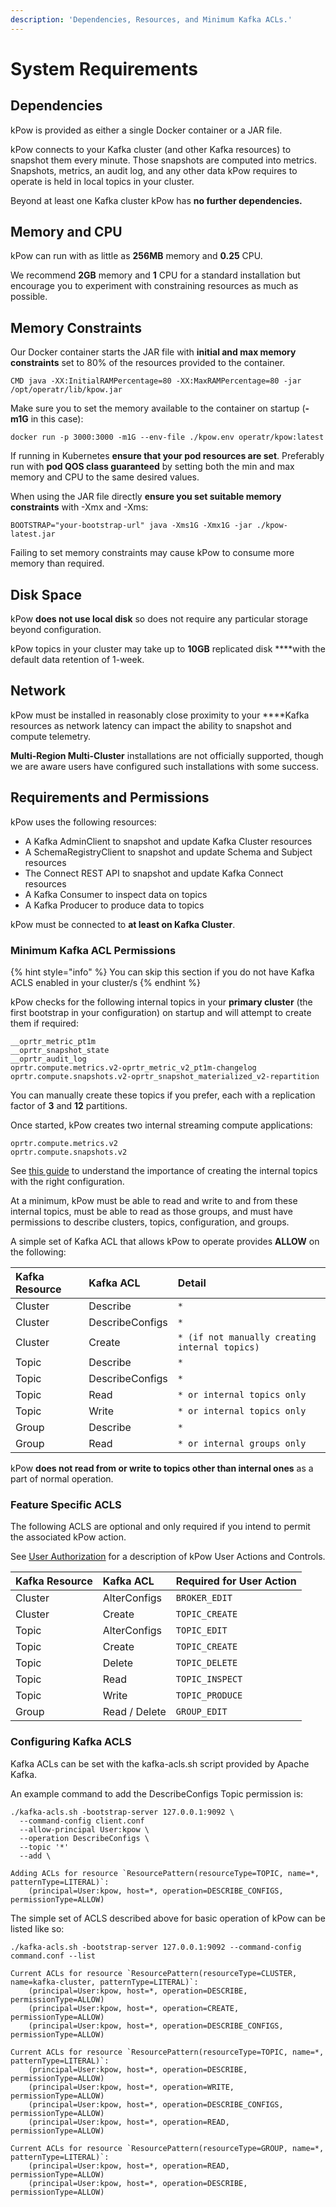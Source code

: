 ```yaml
---
description: 'Dependencies, Resources, and Minimum Kafka ACLs.'
---
```


# System Requirements

## Dependencies

kPow is provided as either a single Docker container or a JAR file.

kPow connects to your Kafka cluster \(and other Kafka resources\) to snapshot them every minute. Those snapshots are computed into metrics. Snapshots, metrics, an audit log, and any other data kPow requires to operate is held in local topics in your cluster.

Beyond at least one Kafka cluster kPow has **no further dependencies.**

## Memory and CPU

kPow can run with as little as **256MB** memory and **0.25** CPU.

We recommend **2GB** memory and **1** CPU for a standard installation but encourage you to experiment with constraining resources as much as possible.

## Memory Constraints

Our Docker container starts the JAR file with **initial and max memory constraints** set to 80% of the resources provided to the container.

```text
CMD java -XX:InitialRAMPercentage=80 -XX:MaxRAMPercentage=80 -jar /opt/operatr/lib/kpow.jar
```

Make sure you to set the memory available to the container on startup \(**-m1G** in this case\):

```text
docker run -p 3000:3000 -m1G --env-file ./kpow.env operatr/kpow:latest
```

If running in Kubernetes **ensure that your pod resources are set**. Preferably run with **pod QOS class guaranteed** by setting both the min and max memory and CPU to the same desired values.

When using the JAR file directly **ensure you set suitable memory constraints** with -Xmx and -Xms:

```text
BOOTSTRAP="your-bootstrap-url" java -Xms1G -Xmx1G -jar ./kpow-latest.jar
```

Failing to set memory constraints may cause kPow to consume more memory than required.

## Disk Space

kPow **does not use local disk** so does not require any particular storage beyond configuration.

kPow topics in your cluster may take up to **10GB** replicated disk ****with the default data retention of 1-week.

## Network

kPow must be installed in reasonably close proximity to your ****Kafka resources as network latency can impact the ability to snapshot and compute telemetry.

**Multi-Region Multi-Cluster** installations are not officially supported, though we are aware users have configured such installations with some success.

## Requirements and Permissions

kPow uses the following resources:

* A Kafka AdminClient to snapshot and update Kafka Cluster resources
* A SchemaRegistryClient to snapshot and update Schema and Subject resources
* The Connect REST API to snapshot and update Kafka Connect resources
* A Kafka Consumer to inspect data on topics
* A Kafka Producer to produce data to topics

kPow must be connected to **at least on Kafka Cluster**.

### Minimum Kafka ACL Permissions

{% hint style="info" %}
You can skip this section if you do not have Kafka ACLS enabled in your cluster/s
{% endhint %}

kPow checks for the following internal topics in your **primary cluster** \(the first bootstrap in your configuration\) on startup and will attempt to create them if required:

```text
__oprtr_metric_pt1m
__oprtr_snapshot_state
__oprtr_audit_log
oprtr.compute.metrics.v2-oprtr_metric_v2_pt1m-changelog
oprtr.compute.snapshots.v2-oprtr_snapshot_materialized_v2-repartition
```

You can manually create these topics if you prefer, each with a replication factor of **3** and **12** partitions. 

Once started, kPow creates two internal streaming compute applications:

```text
oprtr.compute.metrics.v2
oprtr.compute.snapshots.v2
```

See [this guide](https://docs.confluent.io/platform/current/streams/developer-guide/security.html) to understand the importance of creating the internal topics with the right configuration.

At a minimum, kPow must be able to read and write to and from these internal topics, must be able to read as those groups, and must have permissions to describe clusters, topics, configuration, and groups.

A simple set of Kafka ACL that allows kPow to operate provides **ALLOW** on the following:

| Kafka Resource | Kafka ACL | Detail |
| :--- | :--- | :--- |
| Cluster | Describe | `*` |
| Cluster | DescribeConfigs | `*` |
| Cluster | Create | `* (if not manually creating internal topics)` |
| Topic | Describe | `*` |
| Topic | DescribeConfigs | `*` |
| Topic | Read | `* or internal topics only` |
| Topic | Write | `* or internal topics only` |
| Group | Describe | `*` |
| Group | Read | `* or internal groups only` |

kPow **does not read from or write to topics other than internal ones** as a part of normal operation.

### Feature Specific ACLS

The following ACLS are optional and only required if you intend to permit the associated kPow action.

See [User Authorization](../authorization/overview.md#user-actions) for a description of kPow User Actions and Controls.

| Kafka Resource | Kafka ACL | Required for User Action |
| :--- | :--- | :--- |
| Cluster | AlterConfigs | `BROKER_EDIT` |
| Cluster | Create | `TOPIC_CREATE` |
| Topic | AlterConfigs | `TOPIC_EDIT` |
| Topic | Create | `TOPIC_CREATE` |
| Topic | Delete | `TOPIC_DELETE` |
| Topic | Read | `TOPIC_INSPECT` |
| Topic | Write | `TOPIC_PRODUCE` |
| Group | Read / Delete | `GROUP_EDIT` |

### Configuring Kafka ACLS

Kafka ACLs can be set with the kafka-acls.sh script provided by Apache Kafka.

An example command to add the DescribeConfigs Topic permission is:

```text
./kafka-acls.sh -bootstrap-server 127.0.0.1:9092 \
  --command-config client.conf 
  --allow-principal User:kpow \
  --operation DescribeConfigs \
  --topic '*'
  --add \
  
Adding ACLs for resource `ResourcePattern(resourceType=TOPIC, name=*, patternType=LITERAL)`:
 	(principal=User:kpow, host=*, operation=DESCRIBE_CONFIGS, permissionType=ALLOW)
```

The simple set of ACLS described above for basic operation of kPow can be listed like so:

```text
./kafka-acls.sh -bootstrap-server 127.0.0.1:9092 --command-config command.conf --list

Current ACLs for resource `ResourcePattern(resourceType=CLUSTER, name=kafka-cluster, patternType=LITERAL)`:
 	(principal=User:kpow, host=*, operation=DESCRIBE, permissionType=ALLOW)
	(principal=User:kpow, host=*, operation=CREATE, permissionType=ALLOW)
	(principal=User:kpow, host=*, operation=DESCRIBE_CONFIGS, permissionType=ALLOW)

Current ACLs for resource `ResourcePattern(resourceType=TOPIC, name=*, patternType=LITERAL)`:
 	(principal=User:kpow, host=*, operation=DESCRIBE, permissionType=ALLOW)
	(principal=User:kpow, host=*, operation=WRITE, permissionType=ALLOW)
	(principal=User:kpow, host=*, operation=DESCRIBE_CONFIGS, permissionType=ALLOW)
	(principal=User:kpow, host=*, operation=READ, permissionType=ALLOW)

Current ACLs for resource `ResourcePattern(resourceType=GROUP, name=*, patternType=LITERAL)`:
 	(principal=User:kpow, host=*, operation=READ, permissionType=ALLOW)
	(principal=User:kpow, host=*, operation=DESCRIBE, permissionType=ALLOW)
```

